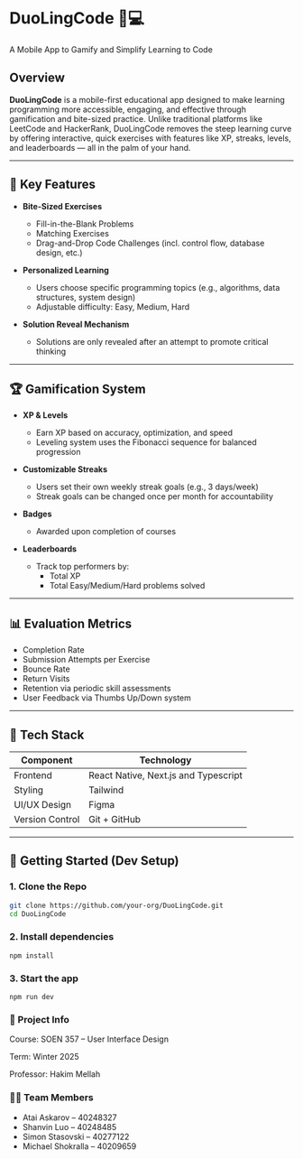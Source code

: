 # DuoLingCode 📱💻  
A Mobile App to Gamify and Simplify Learning to Code

## Overview

**DuoLingCode** is a mobile-first educational app designed to make learning programming more accessible, engaging, and effective through gamification and bite-sized practice. Unlike traditional platforms like LeetCode and HackerRank, DuoLingCode removes the steep learning curve by offering interactive, quick exercises with features like XP, streaks, levels, and leaderboards — all in the palm of your hand.

---

## 🧠 Key Features

- **Bite-Sized Exercises**
  - Fill-in-the-Blank Problems
  - Matching Exercises
  - Drag-and-Drop Code Challenges (incl. control flow, database design, etc.)

- **Personalized Learning**
  - Users choose specific programming topics (e.g., algorithms, data structures, system design)
  - Adjustable difficulty: Easy, Medium, Hard

- **Solution Reveal Mechanism**
  - Solutions are only revealed after an attempt to promote critical thinking

---

## 🏆 Gamification System

- **XP & Levels**
  - Earn XP based on accuracy, optimization, and speed
  - Leveling system uses the Fibonacci sequence for balanced progression

- **Customizable Streaks**
  - Users set their own weekly streak goals (e.g., 3 days/week)
  - Streak goals can be changed once per month for accountability

- **Badges**
  - Awarded upon completion of courses

- **Leaderboards**
  - Track top performers by:
    - Total XP
    - Total Easy/Medium/Hard problems solved

---

## 📊 Evaluation Metrics

- Completion Rate
- Submission Attempts per Exercise
- Bounce Rate
- Return Visits
- Retention via periodic skill assessments
- User Feedback via Thumbs Up/Down system

---

## 🔧 Tech Stack

| Component         | Technology         |
|------------------|--------------------|
| Frontend         | React Native, Next.js and Typescript       |
| Styling          | Tailwind           |
| UI/UX Design     | Figma              |
| Version Control  | Git + GitHub       |

---

## 🚀 Getting Started (Dev Setup)

### 1. Clone the Repo

```bash
git clone https://github.com/your-org/DuoLingCode.git
cd DuoLingCode
```
### 2. Install dependencies
```
npm install
```
### 3. Start the app
```
npm run dev
```

### 📅 Project Info
Course: SOEN 357 – User Interface Design

Term: Winter 2025

Professor: Hakim Mellah

### 👨‍💻 Team Members
- Atai Askarov – 40248327
- Shanvin Luo – 40248485
- Simon Stasovski – 40277122
- Michael Shokralla – 40209659
